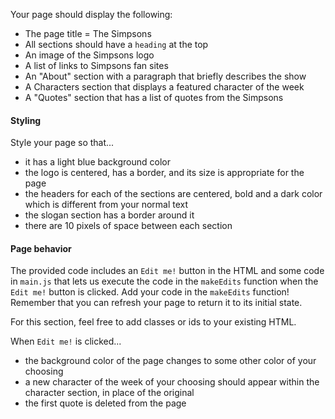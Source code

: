 Your page should display the following:

- The page title = The Simpsons
- All sections should have a `heading` at the top
- An image of the Simpsons logo
- A list of links to Simpsons fan sites
- An "About" section with a paragraph that briefly describes the show
- A Characters section that displays a featured character of the week
- A "Quotes" section that has a list of quotes from the Simpsons

#### Styling

Style your page so that...

- it has a light blue background color
- the logo is centered, has a border, and its size is appropriate for the page
- the headers for each of the sections are centered, bold and a dark color which is different from your normal text
- the slogan section has a border around it
- there are 10 pixels of space between each section

#### Page behavior

The provided code includes an `Edit me!` button in the HTML and some code in `main.js` that lets us execute the code in the `makeEdits` function when the `Edit me!` button is clicked. Add your code in the `makeEdits` function! Remember that you can refresh your page to return it to its initial state.

For this section, feel free to add classes or ids to your existing HTML.

When `Edit me!` is clicked...

- the background color of the page changes to some other color of your choosing
- a new character of the week of your choosing should appear within the character section, in place of the original
- the first quote is deleted from the page
